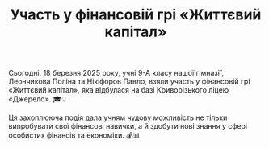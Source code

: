 ﻿---
title: Участь у фінансовій грі «Життєвий капітал»
---

Сьогодні, 18 березня 2025 року, учні 9-А класу нашої гімназії, Леончикова Поліна та Нікіфоров Павло, взяли участь у фінансовій грі «Життєвий капітал», яка відбулася на базі Криворізького ліцею «Джерело». 🎓💡

Ця захоплююча подія дала учням чудову можливість не тільки випробувати свої фінансові навички, а й здобути нові знання у сфері особистих фінансів та економіки. 💰📊

<slideshow />